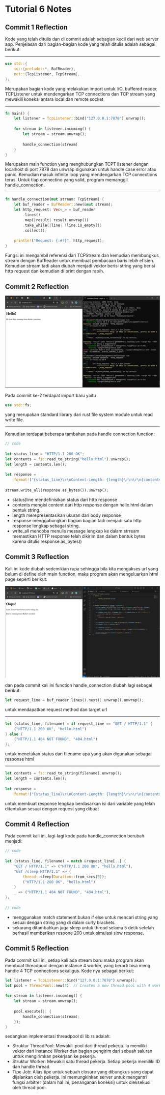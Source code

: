 # Tutorial 6 Notes

## Commit 1 Reflection
Kode yang telah ditulis dan di commit adalah sebagian kecil dari web server app. Penjelasan dari bagian-bagian kode yang telah ditulis adalah sebagai berikut:

<hr>

```rust
use std::{
    io::{prelude::*, BufReader},
    net::{TcpListener, TcpStream},
};
```
Merupakan bagian kode yang melakukan import untuk I/O, buffered reader, TCPListener untuk mendengarkan TCP connections dan TCP stream yang mewakili koneksi antara local dan remote socket

<hr>

```rust
fn main() {
    let listener = TcpListener::bind("127.0.0.1:7878").unwrap();

    for stream in listener.incoming() {
        let stream = stream.unwrap();

        handle_connection(stream)
    }
}
```
Merupakan main function yang menghubungkan TCPT listener dengan localhost di port 7878 dan unwrap digunakan untuk handle case error atau panic. Kemudian masuk infinite loop yang mendengarkan TCP connections terus. Untuk tiap connectino yang valid, program memanggil handle_connection.

<hr>

```rust
fn handle_connection(mut stream: TcpStream) {
    let buf_reader = BufReader::new(&mut stream);
    let http_request: Vec<_> = buf_reader 
        .lines() 
        .map(|result| result.unwrap())
        .take_while(|line| !line.is_empty()) 
        .collect();

    println!("Request: {:#?}", http_request);
}
```
Fungsi ini mengambil referensi dari TCPStream dan kemudian membungkus stream dengan BufReader untuk membuat pembacaan baris lebih efisien. Kemudian stream tadi akan diubah menjadi vektor berisi string yang berisi http request dan kemudian di print dengan rapih.

## Commit 2 Reflection
![Commit 2 screen capture](assets/images/commit2.png)

Pada commit ke-2 terdapat import baru yaitu
```rust
use std::fs;
```
yang merupakan standard library dari rust file system module untuk read write file.

<hr>

Kemudian terdapat beberapa tambahan pada handle connection function:
```rust
// code

let status_line = "HTTP/1.1 200 OK"; 
let contents = fs::read_to_string("hello.html").unwrap(); 
let length = contents.len();

let response =
    format!("{status_line}\r\nContent-Length: {length}\r\n\r\n{contents}");

stream.write_all(response.as_bytes()).unwrap();
```
- status)line mendefinisikan status dari http response 
- contents mengisi content dari http response dengan hello.html dalam bentuk string. 
- length merepresentasikan ukuran dari body response
- response menggabungkan bagian bagian tadi menjadi satu http response lengkap sebagai string.
- write_all mencoba menulis message lengkap ke dalam strream memastikan HTTP response telah dikirim dan dalam bentuk bytes karena ditulis response.as_bytes()


## Commit 3 Reflection
Kali ini kode diubah sedemikian rupa sehingga bila kita mengakses url yang belum di define oleh main function, maka program akan mengeluarkan html page seperti berikut:

![Commit 3 screen capture](assets/images/commit3.png)

dan pada commit kali ini function handle_connection diubah lagi sebagai berikut:

```rust
let request_line = buf_reader.lines().next().unwrap().unwrap();
```

untuk mendapatkan request method dan target url

<hr>

```rust
let (status_line, filename) = if request_line == "GET / HTTP/1.1" {
    ("HTTP/1.1 200 OK", "hello.html")
} else {
    ("HTTP/1.1 404 NOT FOUND", "404.html")
};
```
untuk menetukan status dan filename apa yang akan digunakan sebagai response html

<hr>

```rust
let contents = fs::read_to_string(filename).unwrap();
let length = contents.len();

let response =
    format!("{status_line}\r\nContent-Length: {length}\r\n\r\n{contents}");
```
untuk membuat response lengkap berdasarkan isi dari variable yang telah ditentukan sesuai dengan request yang dibuat

## Commit 4 Reflection
Pada commit kali ini, lagi-lagi kode pada handle_connection berubah menjadi:

```rust
// code

let (status_line, filename) = match &request_line[..] {
    "GET / HTTP/1.1" => ("HTTP/1.1 200 OK", "hello.html"),
    "GET /sleep HTTP/1.1" => {
        thread::sleep(Duration::from_secs(5));
        ("HTTP/1.1 200 OK", "hello.html")
    }
    _ => ("HTTP/1.1 404 NOT FOUND", "404.html"),
};

// code
```
- menggunakan match statement bukan if else untuk mencari string yang sesuai dengan string yang di dalam curly brackets. 
- sekarang ditambahkan juga sleep untuk thread selama 5 detik setelah berhasil memberikan respone 200 untuk simulasi slow response.

## Commit 5 Reflection
Pada commit kali ini, setiap kali ada stream baru maka program akan membuat threadpool dengan instance 4 worker, yang berarti bisa meng handle 4 TCP connections sekaligus. Kode nya sebagai berikut:

```rust
let listener = TcpListener::bind("127.0.0.1:7878").unwrap();
let pool = ThreadPool::new(4); // Creates a new thread pool with 4 workers.

for stream in listener.incoming() {
    let stream = stream.unwrap();

    pool.execute(|| {
        handle_connection(stream);
    });
}
```

sedangkan implementasi threadpool di lib.rs adalah:
- Struktur ThreadPool: Mewakili pool dari thread pekerja. Ia memiliki vektor dari instance Worker dan bagian pengirim dari sebuah saluran untuk mengirimkan pekerjaan ke pekerja.
- Struktur Worker: Mewakili satu thread pekerja. Setiap pekerja memiliki ID dan handle thread.
- Tipe Job: Alias tipe untuk sebuah closure yang dibungkus yang dapat dijalankan oleh pekerja. Ini memungkinkan server untuk mengantri fungsi arbitrer (dalam hal ini, penanganan koneksi) untuk dieksekusi oleh thread pool.